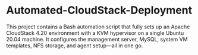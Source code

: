 # Automated-CloudStack-Deployment
This project contains a Bash automation script that fully sets up an Apache CloudStack 4.20 environment with a KVM hypervisor on a single Ubuntu 20.04 machine. It configures the management server, MySQL, system VM templates, NFS storage, and agent setup—all in one go.

